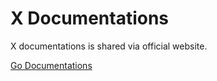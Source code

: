 # X Documentations

X documentations is shared via official website.

[Go Documentations](https://the-xlang.github.io/website/pages/docs.html)
